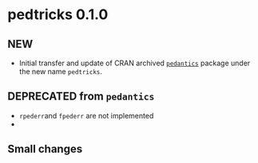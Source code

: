 # pedtricks 0.1.0

## NEW
  - Initial transfer and update of CRAN archived [`pedantics`](https://CRAN.R-project.org/package=pedantics) package under the new name `pedtricks`.

## DEPRECATED from `pedantics`

* `rpederr`and `fpederr` are  not implemented
* 
      
## Small changes


